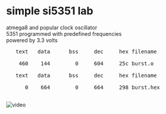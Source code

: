 #  simple si5351 lab

atmega8 and popular clock oscillator<br>
5351 programmed with predefined frequencies<br>
powered by 3.3 volts<br>
<pre>
   text   data	    bss	    dec	    hex	filename<br>
    460    144	      0	    604	    25c	burst.o<br>
   text   data	    bss	    dec	    hex	filename<br>
      0    664	      0	    664	    298	burst.hex<br>
</pre>
![video](video.gif)
